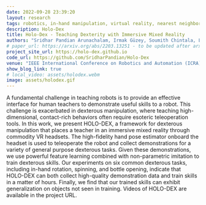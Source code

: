 ```yaml
---
date: 2022-09-28 23:39:20
layout: research
tags: robotics, in-hand manipulation, virtual reality, nearest neighbors, representation learning, imitation learning
description: Holo-Dex
title: Holo-Dex - Teaching Dexterity with Immersive Mixed Reality
authors: "Sridhar Pandian Arunachalam, Irmak Güzey, Soumith Chintala, Lerrel Pinto"
# paper_url: https://arxiv.org/abs/2203.13251 - to be updated after arxiving it
project_site_url: https://holo-dex.github.io
code_url: https://github.com/SridharPandian/Holo-Dex
venue: "IEEE International Conference on Robotics and Automation (ICRA) 2023 - Under Review"
show_blog_link: true
# local_video: assets/holodex.webm
image: assets/holodex.gif
---
```


A fundamental challenge in teaching robots is to provide an effective interface for human teachers to demonstrate useful skills to a robot. This challenge is exacerbated in dexterous manipulation, where teaching high-dimensional, contact-rich behaviors often require esoteric teleoperation tools. In this work, we present HOLO-DEX, a framework for dexterous manipulation that places a teacher in an immersive mixed reality through commodity VR headsets. The high-fidelity hand pose estimator onboard the headset is used to teleoperate the robot and collect demonstrations for a variety of general purpose dexterous tasks. Given these demonstrations, we use powerful feature learning combined with non-parametric imitation to train dexterous skills. Our experiments on six common dexterous tasks, including in-hand rotation, spinning, and bottle opening, indicate that HOLO-DEX can both collect high-quality demonstration data and train skills in a matter of hours. Finally, we find that our trained skills can exhibit generalization on objects not seen in training. Videos of HOLO-DEX are available in the project URL. 